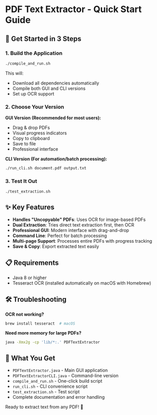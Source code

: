 # PDF Text Extractor - Quick Start Guide

## 🚀 Get Started in 3 Steps

### 1. Build the Application
```bash
./compile_and_run.sh
```
This will:
- Download all dependencies automatically
- Compile both GUI and CLI versions
- Set up OCR support

### 2. Choose Your Version

**GUI Version (Recommended for most users):**
- Drag & drop PDFs
- Visual progress indicators
- Copy to clipboard
- Save to file
- Professional interface

**CLI Version (For automation/batch processing):**
```bash
./run_cli.sh document.pdf output.txt
```

### 3. Test It Out
```bash
./test_extraction.sh
```

## ✨ Key Features

- **Handles "Uncopyable" PDFs**: Uses OCR for image-based PDFs
- **Dual Extraction**: Tries direct text extraction first, then OCR
- **Professional GUI**: Modern interface with drag-and-drop
- **Command Line**: Perfect for batch processing
- **Multi-page Support**: Processes entire PDFs with progress tracking
- **Save & Copy**: Export extracted text easily

## 📋 Requirements

- Java 8 or higher
- Tesseract OCR (installed automatically on macOS with Homebrew)

## 🛠️ Troubleshooting

**OCR not working?**
```bash
brew install tesseract  # macOS
```

**Need more memory for large PDFs?**
```bash
java -Xmx2g -cp 'lib/*:.' PDFTextExtractor
```

## 📁 What You Get

- `PDFTextExtractor.java` - Main GUI application
- `PDFTextExtractorCLI.java` - Command-line version
- `compile_and_run.sh` - One-click build script
- `run_cli.sh` - CLI convenience script
- `test_extraction.sh` - Test script
- Complete documentation and error handling

Ready to extract text from any PDF! 🎉
